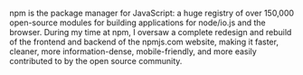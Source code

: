 <!--
title: npm
location: Oakland, CA
position: Designer, Developer
website: http://npmjs.com
start: 2014-08-18
end: 2015-05-05
-->

npm is the package manager for JavaScript: a huge registry of over 150,000 open-source modules for building applications for node/io.js and the browser. During my time at npm, I oversaw a complete redesign and rebuild of the frontend and backend of the npmjs.com website, making it faster, cleaner, more information-dense, mobile-friendly, and more easily contributed to by the open source community.
